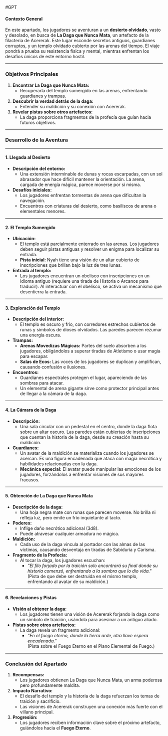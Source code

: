 #GPT
#### **Contexto General**

En este apartado, los jugadores se aventuran a un **desierto olvidado**, vasto y desolado, en busca de **La Daga que Nunca Mata**, un artefacto de la filacteria de Acererak. Este lugar esconde secretos antiguos, guardianes corruptos, y un templo olvidado cubierto por las arenas del tiempo. El viaje pondrá a prueba su resistencia física y mental, mientras enfrentan los desafíos únicos de este entorno hostil.

---

### **Objetivos Principales**

1. **Encontrar La Daga que Nunca Mata:**
    - Recuperarla del templo sumergido en las arenas, enfrentando guardianes y trampas.
2. **Descubrir la verdad detrás de la daga:**
    - Entender su maldición y su conexión con Acererak.
3. **Revelar pistas sobre otros artefactos:**
    - La daga proporciona fragmentos de la profecía que guían hacia futuros objetivos.

---

### **Desarrollo de la Aventura**

---

#### **1. Llegada al Desierto**

- **Descripción del entorno:**
    - Una extensión interminable de dunas y rocas escarpadas, con un sol abrasador que hace difícil mantener la orientación. La arena, cargada de energía mágica, parece moverse por sí misma.
- **Desafíos iniciales:**
    - Los jugadores enfrentan tormentas de arena que dificultan la navegación.
    - Encuentros con criaturas del desierto, como basiliscos de arena o elementales menores.

---

#### **2. El Templo Sumergido**

- **Ubicación:**
    - El templo está parcialmente enterrado en las arenas. Los jugadores deben seguir pistas antiguas y resolver un enigma para localizar su entrada.
    - **Pista inicial:** Nyah tiene una visión de un altar cubierto de inscripciones que brillan bajo la luz de tres lunas.
- **Entrada al templo:**
    - Los jugadores encuentran un obelisco con inscripciones en un idioma antiguo (requiere una tirada de Historia o Arcanos para traducir). Al interactuar con el obelisco, se activa un mecanismo que desentierra la entrada.

---

#### **3. Exploración del Templo**

- **Descripción del interior:**
    - El templo es oscuro y frío, con corredores estrechos cubiertos de runas y símbolos de dioses olvidados. Las paredes parecen rezumar una energía oscura.
- **Trampas:**
    - **Arenas Movedizas Mágicas:** Partes del suelo absorben a los jugadores, obligándolos a superar tiradas de Atletismo o usar magia para escapar.
    - **Salas de Ecos:** Las voces de los jugadores se duplican y amplifican, causando confusión e ilusiones.
- **Encuentros:**
    - Guardianes espectrales protegen el lugar, apareciendo de las sombras para atacar.
    - Un elemental de arena gigante sirve como protector principal antes de llegar a la cámara de la daga.

---

#### **4. La Cámara de la Daga**

- **Descripción:**
    - Una sala circular con un pedestal en el centro, donde la daga flota sobre un altar oscuro. Las paredes están cubiertas de inscripciones que cuentan la historia de la daga, desde su creación hasta su maldición.
- **Guardianes:**
    - Un avatar de la maldición se materializa cuando los jugadores se acercan. Es una figura encadenada que ataca con magia necrótica y habilidades relacionadas con la daga.
    - **Mecánica especial:** El avatar puede manipular las emociones de los jugadores, forzándolos a enfrentar visiones de sus mayores fracasos.

---

#### **5. Obtención de La Daga que Nunca Mata**

- **Descripción de la daga:**
    - Una hoja negra mate con runas que parecen moverse. No brilla ni refleja luz, pero emite un frío inquietante al tacto.
- **Poderes:**
    - Inflige daño necrótico adicional (3d8).
    - Puede atravesar cualquier armadura no mágica.
- **Maldición:**
    - Cada uso de la daga vincula al portador con las almas de las víctimas, causando desventaja en tiradas de Sabiduría y Carisma.
- **Fragmento de la Profecía:**
    - Al tocar la daga, los jugadores escuchan:
        - _"El filo forjado por la traición solo encontrará su final donde su historia comenzó, enfrentando a la sombra que lo dio vida."_  
            (Pista de que debe ser destruida en el mismo templo, enfrentando al avatar de su maldición.)

---

#### **6. Revelaciones y Pistas**

- **Visión al obtener la daga:**
    - Los jugadores tienen una visión de Acererak forjando la daga como un símbolo de traición, usándola para asesinar a un antiguo aliado.
- **Pistas sobre otros artefactos:**
    - La daga revela un fragmento adicional:
        - _"En el fuego eterno, donde la tierra arde, otra llave espera encadenada."_  
            (Pista sobre el Fuego Eterno en el Plano Elemental de Fuego.)

---

### **Conclusión del Apartado**

1. **Recompensas:**
    - Los jugadores obtienen La Daga que Nunca Mata, un arma poderosa pero profundamente maldita.
2. **Impacto Narrativo:**
    - El desafío del templo y la historia de la daga refuerzan los temas de traición y sacrificio.
    - Las visiones de Acererak construyen una conexión más fuerte con el villano principal.
3. **Progresión:**
    - Los jugadores reciben información clave sobre el próximo artefacto, guiándolos hacia el **Fuego Eterno**.
